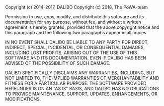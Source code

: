 Copyright (c) 2014-2017, DALIBO
Copyright (c) 2018, The PoWA-team

Permission to use, copy, modify, and distribute this software and its
documentation for any purpose, without fee, and without a written agreement is
hereby granted, provided that the above copyright notice and this paragraph and
the following two paragraphs appear in all copies.

IN NO EVENT SHALL DALIBO BE LIABLE TO ANY PARTY FOR DIRECT, INDIRECT, SPECIAL,
INCIDENTAL, OR CONSEQUENTIAL DAMAGES, INCLUDING LOST PROFITS, ARISING OUT OF
THE USE OF THIS SOFTWARE AND ITS DOCUMENTATION, EVEN IF DALIBO HAS BEEN ADVISED
OF THE POSSIBILITY OF SUCH DAMAGE.

DALIBO SPECIFICALLY DISCLAIMS ANY WARRANTIES, INCLUDING, BUT NOT LIMITED TO,
THE IMPLIED WARRANTIES OF MERCHANTABILITY AND FITNESS FOR A PARTICULAR PURPOSE.
THE SOFTWARE PROVIDED HEREUNDER IS ON AN "AS IS" BASIS, AND DALIBO HAS NO
OBLIGATIONS TO PROVIDE MAINTENANCE, SUPPORT, UPDATES, ENHANCEMENTS, OR
MODIFICATIONS.
